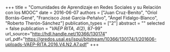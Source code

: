 +++
title = "Comunidades de Aprendizaje en Redes Sociales y su Relación con los MOOC"
date = 2016-06-07
authors = ["Juan Cruz-Benito", "Oriol Borrás-Gené", "Francisco José García-Peñalvo", "Ángel Fidalgo-Blanco", "Roberto Therón-Sánchez"]
publication_types = ["2"]
abstract = ""
selected = false
publication = "*VAEP RITA, 4*(2), 87-99"
url_source="http://hdl.handle.net/10366/130174"
url_pdf="https://gredos.usal.es/jspui/bitstream/10366/130174/1/201606-uploads-VAEP-RITA.2016.V4.N2.A7.pdf"
+++
